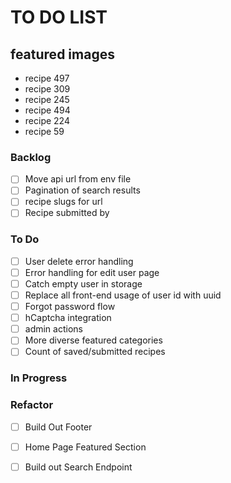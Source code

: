 # TO DO LIST

## featured images
* recipe 497
* recipe 309
* recipe 245
* recipe 494
* recipe 224
* recipe 59

### Backlog
- [ ] Move api url from env file
- [ ] Pagination of search results
- [ ] recipe slugs for url
- [ ] Recipe submitted by

### To Do
- [ ] User delete error handling  
- [ ] Error handling for edit user page  
- [ ] Catch empty user in storage 
- [ ] Replace all front-end usage of user id with uuid
- [ ] Forgot password flow
- [ ] hCaptcha integration
- [ ] admin actions
- [ ] More diverse featured categories
- [ ] Count of saved/submitted recipes

### In Progress


### Refactor

- [ ] Build Out Footer
- [ ] Home Page Featured Section  
- [ ] Build out Search Endpoint  

